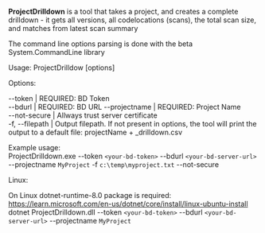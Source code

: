 **ProjectDrilldown** is a tool that takes a project, and creates a complete drilldown - it gets all versions, all codelocations (scans), the total scan size, and matches from latest scan summary

The command line options parsing is done with the beta System.CommandLine library  
 
Usage: ProjectDrilldow [options]  

Options:  

 --token <token>               | REQUIRED: BD Token  
 --bdurl <bdurl>               | REQUIRED: BD URL 
 --projectname <projectname>   | REQUIRED: Project Name  
  --not-secure                 | Allways trust server certificate  
  -f, --filepath <filepath>    | Output filepath. If not present in options, the tool will print the output to a default file: projectName + _drilldown.csv
 
Example usage:  
ProjectDrilldown.exe --token `<your-bd-token>` --bdurl `<your-bd-server-url>` --projectname `MyProject` -f `c:\temp\myproject.txt` --not-secure

Linux: 

On Linux dotnet-runtime-8.0 package is required: https://learn.microsoft.com/en-us/dotnet/core/install/linux-ubuntu-install
dotnet ProjectDrilldown.dll --token `<your-bd-token>` --bdurl `<your-bd-server-url>` --projectname `MyProject`
